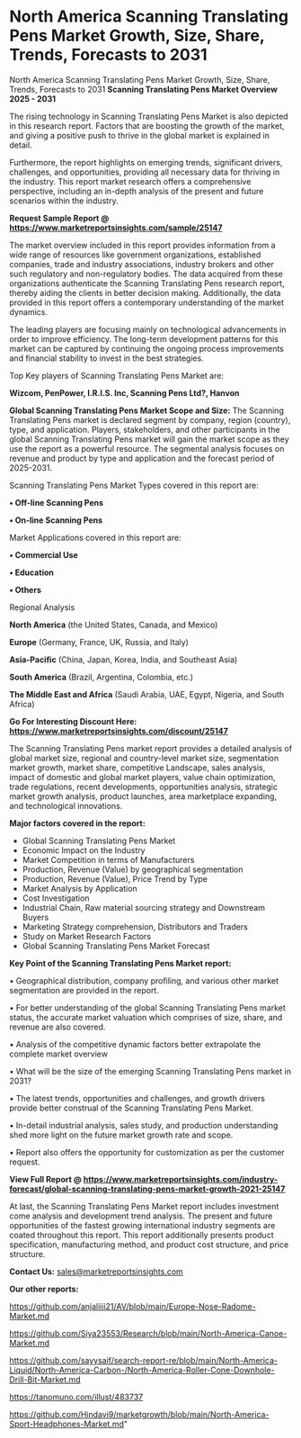 # North America Scanning Translating Pens Market Growth, Size, Share, Trends, Forecasts to 2031
North America Scanning Translating Pens Market Growth, Size, Share, Trends, Forecasts to 2031
<Strong> Scanning Translating Pens Market Overview 2025 - 2031</strong>

The rising technology in Scanning Translating Pens Market is also depicted in this research report. Factors that are boosting the growth of the market, and giving a positive push to thrive in the global market is explained in detail.

Furthermore, the report highlights on emerging trends, significant drivers, challenges, and opportunities, providing all necessary data for thriving in the industry. This report market research offers a comprehensive perspective, including an in-depth analysis of the present and future scenarios within the industry.

<strong>Request Sample Report @ <a href=https://www.marketreportsinsights.com/sample/25147>https://www.marketreportsinsights.com/sample/25147</a></strong>

The market overview included in this report provides information from a wide range of resources like government organizations, established companies, trade and industry associations, industry brokers and other such regulatory and non-regulatory bodies. The data acquired from these organizations authenticate the Scanning Translating Pens research report, thereby aiding the clients in better decision making. Additionally, the data provided in this report offers a contemporary understanding of the market dynamics.

The leading players are focusing mainly on technological advancements in order to improve efficiency. The long-term development patterns for this market can be captured by continuing the ongoing process improvements and financial stability to invest in the best strategies.

Top Key players of Scanning Translating Pens Market are:

<strong>Wizcom, PenPower, I.R.I.S. Inc, Scanning Pens Ltd?, Hanvon</strong>

<strong><b>Global Scanning Translating Pens Market Scope and Size:</b></strong>
The Scanning Translating Pens market is declared segment by company, region (country), type, and application. Players, stakeholders, and other participants in the global Scanning Translating Pens market will gain the market scope as they use the report as a powerful resource. The segmental analysis focuses on revenue and product by type and application and the forecast period of 2025-2031.

Scanning Translating Pens Market Types covered in this report are:

<strong>• Off-line Scanning Pens

• On-line Scanning Pens</strong>

Market Applications covered in this report are:

<strong>• Commercial Use

• Education

• Others</strong> 

Regional Analysis

<strong>North America</strong> (the United States, Canada, and Mexico)

<strong>Europe</strong> (Germany, France, UK, Russia, and Italy)

<strong>Asia-Pacific</strong> (China, Japan, Korea, India, and Southeast Asia)

<strong>South America</strong> (Brazil, Argentina, Colombia, etc.)

<strong>The Middle East and Africa</strong> (Saudi Arabia, UAE, Egypt, Nigeria, and South Africa)

<strong>Go For Interesting Discount Here: <a href=https://www.marketreportsinsights.com/discount/25147>https://www.marketreportsinsights.com/discount/25147</a></strong>

The Scanning Translating Pens market report provides a detailed analysis of global market size, regional and country-level market size, segmentation market growth, market share, competitive Landscape, sales analysis, impact of domestic and global market players, value chain optimization, trade regulations, recent developments, opportunities analysis, strategic market growth analysis, product launches, area marketplace expanding, and technological innovations.

<strong><b>Major factors covered in the report:</b></strong>
<ul>
  <li>Global Scanning Translating Pens Market </li>
  <li>Economic Impact on the Industry</li>
  <li>Market Competition in terms of Manufacturers</li>
  <li>Production, Revenue (Value) by geographical segmentation</li>
  <li>Production, Revenue (Value), Price Trend by Type</li>
  <li>Market Analysis by Application</li>
  <li>Cost Investigation</li>
  <li>Industrial Chain, Raw material sourcing strategy and Downstream Buyers</li>
  <li>Marketing Strategy comprehension, Distributors and Traders</li>
  <li>Study on Market Research Factors</li>
  <li>Global Scanning Translating Pens Market Forecast</li>
</ul>

<strong><b>Key Point of the Scanning Translating Pens Market report:</b></strong>

• Geographical distribution, company profiling, and various other market segmentation are provided in the report.

• For better understanding of the global Scanning Translating Pens market status, the accurate market valuation which comprises of size, share, and revenue are also covered.

• Analysis of the competitive dynamic factors better extrapolate the complete market overview

• What will be the size of the emerging Scanning Translating Pens market in 2031?

• The latest trends, opportunities and challenges, and growth drivers provide better construal of the Scanning Translating Pens Market.

• In-detail industrial analysis, sales study, and production understanding shed more light on the future market growth rate and scope.

• Report also offers the opportunity for customization as per the customer request.

<strong><b>View Full Report @ <a href=https://www.marketreportsinsights.com/industry-forecast/global-scanning-translating-pens-market-growth-2021-25147>https://www.marketreportsinsights.com/industry-forecast/global-scanning-translating-pens-market-growth-2021-25147</a></b></strong>


At last, the Scanning Translating Pens Market report includes investment come analysis and development trend analysis. The present and future opportunities of the fastest growing international industry segments are coated throughout this report. This report additionally presents product specification, manufacturing method, and product cost structure, and price structure.

<strong>Contact Us:</strong>
sales@marketreportsinsights.com

<strong>Our other reports:</strong>

<a href=https://github.com/anjaliiii21/AV/blob/main/Europe-Nose-Radome-Market.md>https://github.com/anjaliiii21/AV/blob/main/Europe-Nose-Radome-Market.md</a>

<a href=https://github.com/Siya23553/Research/blob/main/North-America-Canoe-Market.md>https://github.com/Siya23553/Research/blob/main/North-America-Canoe-Market.md</a>

<a href=https://github.com/sayysaif/search-report-re/blob/main/North-America-Liquid/North-America-Carbon-/North-America-Roller-Cone-Downhole-Drill-Bit-Market.md>https://github.com/sayysaif/search-report-re/blob/main/North-America-Liquid/North-America-Carbon-/North-America-Roller-Cone-Downhole-Drill-Bit-Market.md</a>

<a href=https://tanomuno.com/illust/483737>https://tanomuno.com/illust/483737</a>

<a href=https://github.com/Hindavi9/marketgrowth/blob/main/North-America-Sport-Headphones-Market.md>https://github.com/Hindavi9/marketgrowth/blob/main/North-America-Sport-Headphones-Market.md</a>"
